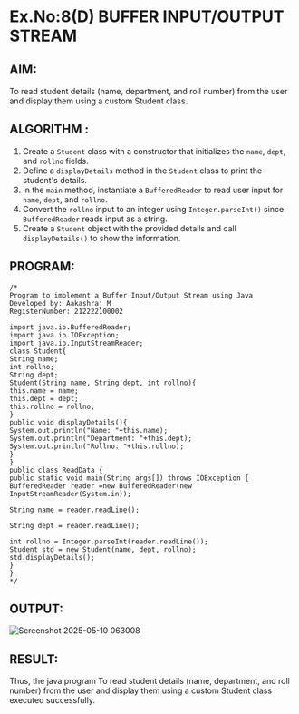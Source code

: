 # Ex.No:8(D) BUFFER INPUT/OUTPUT STREAM

## AIM:
To read student details (name, department, and roll number) from the user and display them using a custom Student class.
## ALGORITHM :

1. Create a `Student` class with a constructor that initializes the `name`, `dept`, and `rollno` fields.
2. Define a `displayDetails` method in the `Student` class to print the student's details.
3. In the `main` method, instantiate a `BufferedReader` to read user input for `name`, `dept`, and `rollno`.
4. Convert the `rollno` input to an integer using `Integer.parseInt()` since `BufferedReader` reads input as a string.
5. Create a `Student` object with the provided details and call `displayDetails()` to show the information.

## PROGRAM:
 ```
/*
Program to implement a Buffer Input/Output Stream using Java
Developed by: Aakashraj M
RegisterNumber: 212222100002

 import java.io.BufferedReader;
import java.io.IOException;
import java.io.InputStreamReader;
class Student{
String name;
int rollno;
String dept;
Student(String name, String dept, int rollno){
this.name = name;
this.dept = dept;
this.rollno = rollno;
}
public void displayDetails(){
System.out.println("Name: "+this.name);
System.out.println("Department: "+this.dept);
System.out.println("Rollno: "+this.rollno);
}
}
public class ReadData {
public static void main(String args[]) throws IOException {
BufferedReader reader =new BufferedReader(new InputStreamReader(System.in));

String name = reader.readLine();

String dept = reader.readLine();

int rollno = Integer.parseInt(reader.readLine());
Student std = new Student(name, dept, rollno);
std.displayDetails();
}
}
*/
```

## OUTPUT:


![Screenshot 2025-05-10 063008](https://github.com/user-attachments/assets/88bb44dc-370b-4ff7-a0a6-a0c55ae97b6f)

## RESULT:
Thus, the java program To read student details (name, department, and roll number) from the user and display them using a custom Student class executed successfully.


